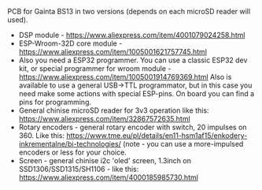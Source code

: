 PCB for Gainta BS13 in two versions (depends on each microSD reader will used). 

- DSP module - https://www.aliexpress.com/item/4001079024258.html
- ESP-Wroom-32D core module - https://www.aliexpress.com/item/1005001621757745.html
- Also you need a ESP32 programmer. You can use a classic ESP32 dev kit, or special programmer for wroom module - https://www.aliexpress.com/item/1005001914769369.html Also is available to use a general USB->TTL programmator, but in this case you need make some actions with special ESP-pins. On board you can find a pins for programming. 
- General chinise microSD reader for 3v3 operation like this: https://www.aliexpress.com/item/32867572635.html
- Rotary encoders - general rotary encoder with switch, 20 impulses on 360. Like this:  https://www.tme.eu/pl/details/en11-hsm1af15/enkodery-inkrementalne/bi-technologies/ (note - you can use a more-impulsed encoders or less for your choice.
- Screen - general chinise i2c 'oled' screen, 1.3inch on SSD1306/SSD1315/SH1106 - like this: https://www.aliexpress.com/item/4000185985730.html
